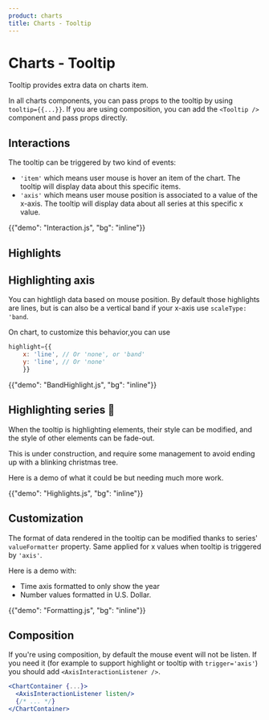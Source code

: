 ```yaml
---
product: charts
title: Charts - Tooltip
---
```


# Charts - Tooltip

<p class="description">Tooltip provides extra data on charts item.</p>

In all charts components, you can pass props to the tooltip by using `tooltip={{...}}`.
If you are using composition, you can add the `<Tooltip />` component and pass props directly.

## Interactions

The tooltip can be triggered by two kind of events:

- `'item'` which means user mouse is hover an item of the chart. The tooltip will display data about this specific items.
- `'axis'` which means user mouse position is associated to a value of the x-axis. The tooltip will display data about all series at this specific x value.

{{"demo": "Interaction.js", "bg": "inline"}}

## Highlights

## Highlighting axis

You can hightligh data based on mouse position.
By default those highlights are lines, but is can also be a vertical band if your x-axis use `scaleType: 'band`.

On chart, to customize this behavior,you can use

```jsx
highlight={{
    x: 'line', // Or 'none', or 'band'
    y: 'line', // Or 'none'
    }}
```

{{"demo": "BandHighlight.js",  "bg": "inline"}}

## Highlighting series 🚧

When the tooltip is highlighting elements, their style can be modified, and the style of other elements can be fade-out.

This is under construction, and require some management to avoid ending up with a blinking christmas tree.

Here is a demo of what it could be but needing much more work.

{{"demo": "Highlights.js", "bg": "inline"}}

## Customization

The format of data rendered in the tooltip can be modified thanks to series' `valueFormatter` property.
Same applied for x values when tooltip is triggered by `'axis'`.

Here is a demo with:

- Time axis formatted to only show the year
- Number values formatted in U.S. Dollar.

{{"demo": "Formatting.js", "bg": "inline"}}

## Composition

If you're using composition, by default the mouse event will not be listen.
If you need it (for example to support highlight or tooltip with `trigger='axis'`) you should add `<AxisInteractionListener />`.

```jsx
<ChartContainer {...}>
  <AxisInteractionListener listen/>
  {/* ... */}
</ChartContainer>
```
